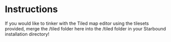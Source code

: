 # Instructions

If you would like to tinker with the Tiled map editor using the tilesets provided, merge the
/tiled folder here into the /tiled folder in your Starbound installation directory!
